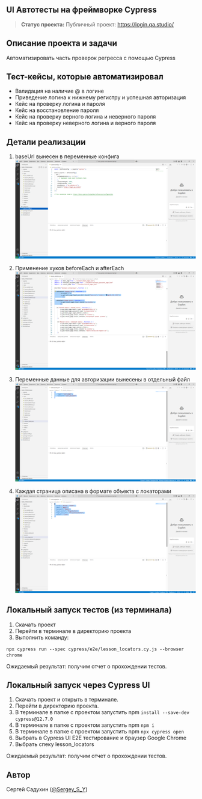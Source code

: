 <h2>UI Автотесты на фреймворке Cypress</h2>

> **Статус проекта:**
> Публичный проект: https://login.qa.studio/
> 

## Описание проекта и задачи
Автоматизировать часть проверок регресса с помощью Cypress

## Тест-кейсы, которые автоматизировал
* Валидация на наличие @ в логине
* Приведение логина к нижнему регистру и успешная авторизация
* Кейс на проверку логина и пароля
* Кейс на восстановление пароля
* Кейс на проверку верного логина и неверного пароля
* Кейс на проверку неверного логина и верного пароля

## Детали реализации

1. baseUrl вынесен в переменные конфига
![image](https://raw.githubusercontent.com/S-Sergey-YU/cypress.js/refs/heads/main/new_cypress-main/baseUrl.png)

2. Применение хуков beforeEach и afterEach
![image](https://raw.githubusercontent.com/S-Sergey-YU/cypress.js/refs/heads/main/new_cypress-main/beforeEach_afterEach.png)

3. Переменные данные для авторизации вынесены в отдельный файл
![image](https://raw.githubusercontent.com/S-Sergey-YU/cypress.js/refs/heads/main/new_cypress-main/Variables.png)

4. Каждая страница описана в формате объекта с локаторами
![image](https://raw.githubusercontent.com/S-Sergey-YU/cypress.js/refs/heads/main/new_cypress-main/locators.png)

## Локальный запуск тестов (из терминала)
1. Скачать проект
2. Перейти в терминале в директорию проекта
2. Выполнить команду:
```
npx cypress run --spec cypress/e2e/lesson_locators.cy.js --browser chrome
```
Ожидаемый результат: получим отчет о прохождении тестов.

## Локальный запуск через Cypress UI
1. Скачать проект и открыть в терминале.
2. Перейти в директорию проекта.
3. В терминале в папке с проектом запустить npm `install --save-dev cypress@12.7.0`
4. В терминале в папке с проектом запустить npm `npm i`
5. В терминале в папке с проектом запустить npm `npx cypress open`
6. Выбрать в Cypress UI E2E тестирование и браузер Google Chrome
7. Выбрать спеку lesson_locators

Ожидаемый результат: получим отчет о прохождении тестов.

## Автор

Сергей Садухин ([@Sergey_S_Y](https://t.me/Sergey_S_Y))
